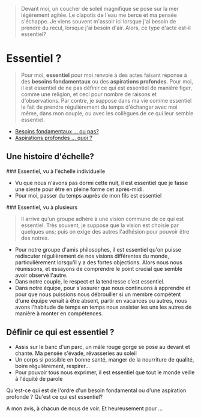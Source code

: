 > Devant moi, un coucher de soleil magnifique se pose sur la mer légèrement agitée. Le clapotis de l'eau me berce et ma pensée s'échappe. Je viens souvent m'assoir ici lorsque j'ai besoin de prendre du recul, lorsque j'ai besoin d'air. Alors, ce type d'acte est-il essentiel?

# Essentiel ?

> Pour moi, **essentiel** pour moi renvoie à des actes faisant réponse à des **besoins fondamentaux** ou des **aspirations profondes**. Pour moi, il est essentiel de ne pas définir ce qui est essentiel de manière figer, comme une religion, et ceci pour nombre de raisons et d'observations. Par contre, je suppose dans ma vie comme essentiel le fait de prendre régulièrement du temps d'échanger avec moi même, dans mon couple, ou avec les collègues de ce qui leur semble essentiel. 

* [Besoins fondamentaux ... ou pas?](http://www.multibao.org/wolffthomas/articles/3_besoins_fondamentaux_ou_pas.md)
*  [Aspirations profondes ... quoi ?](http://www.multibao.org/wolffthomas/articles/4_polir_les_aspirations.md)

## Une histoire d'échelle? 

### Essentiel, vu à l'échelle individuelle

* Vu que nous n'avons pas dormi cette nuit, il est essentiel que je fasse une sieste pour être en pleine forme cet après-midi. 
* Pour moi, passer du temps auprès de mon fils est essentiel 

### Essentiel, vu à plusieurs

> Il arrive qu'un groupe adhère à une vision commune de ce qui est essentiel. Très souvent, je suppose que la vision est choisie par quelques uns; puis on exige des autres l'adhésion pour pouvoir être des notres. 

* Pour notre groupe d'amis philosophes, il est essentiel qu'on puisse rediscuter régulièrement de nos visions différentes du monde, particulièrement lorsqu'il y a des fortes objections. Alors nous nous réunissons, et essayons de comprendre le point crucial que semble avoir observé l'autre. 
* Dans notre couple, le respect et la tendresse c'est essentiel.
* Dans notre équipe, pour s'assurer que nous continuons à apprendre et pour que nous puissions nous débrouiller si un membre compétent d'une équipe venait à être absent, partir en vacances ou autres, nous avons l'habitude de temps en temps nous assister les uns les autres de manière à monter en compétences. 

## Définir ce qui est essentiel ? 

* Assis sur le banc d'un parc, un mâle rouge gorge se pose au devant et chante. Ma pensée s'évade, rêvasseries au soleil
* Un corps si possible en bonne santé, manger de la nourriture de qualité, boire régulièrement, respirer... 
* Pour pouvoir tous nous exprimer, il est essentiel que tout le monde veille à l'équité de parole

Qu'est-ce qui est de l'ordre d'un besoin fondamental ou d'une aspiration profonde ? Qu'est ce qui est essentiel? 

A mon avis, à chacun de nous de voir. Et heureusement pour ...



